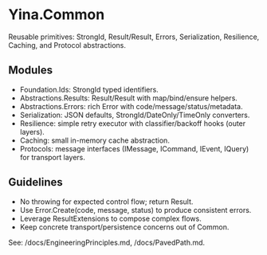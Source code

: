 # Yina.Common

Reusable primitives: StrongId, Result/Result<T>, Errors, Serialization, Resilience, Caching, and Protocol abstractions.

## Modules
- Foundation.Ids: StrongId<TTag> typed identifiers.
- Abstractions.Results: Result/Result<T> with map/bind/ensure helpers.
- Abstractions.Errors: rich Error with code/message/status/metadata.
- Serialization: JSON defaults, StrongId/DateOnly/TimeOnly converters.
- Resilience: simple retry executor with classifier/backoff hooks (outer layers).
- Caching: small in-memory cache abstraction.
- Protocols: message interfaces (IMessage, ICommand, IEvent, IQuery) for transport layers.

## Guidelines
- No throwing for expected control flow; return Result.
- Use Error.Create(code, message, status) to produce consistent errors.
- Leverage ResultExtensions to compose complex flows.
- Keep concrete transport/persistence concerns out of Common.

See: /docs/EngineeringPrinciples.md, /docs/PavedPath.md.
